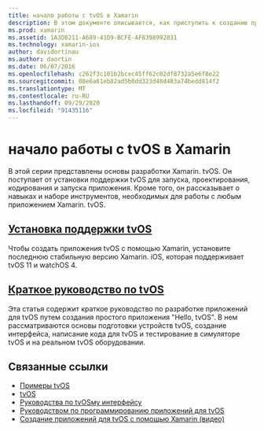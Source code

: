 ```yaml
---
title: начало работы с tvOS в Xamarin
description: В этом документе описывается, как приступить к созданию приложений tvOS с помощью Xamarin. Он содержит ссылки на руководство по установке и краткое руководство по началу работы.
ms.prod: xamarin
ms.assetid: 1A3D8211-A689-41D9-BCFE-AF8398992031
ms.technology: xamarin-ios
author: davidortinau
ms.author: daortin
ms.date: 06/07/2016
ms.openlocfilehash: c262f3c101b2bcec45ff62c02df8732a5e6f8e22
ms.sourcegitcommit: 00e6a61eb82ad5b0dd323d48d483a74bedd814f2
ms.translationtype: MT
ms.contentlocale: ru-RU
ms.lasthandoff: 09/29/2020
ms.locfileid: "91435116"
---
```

# <a name="getting-started-with-tvos-in-xamarin"></a>начало работы с tvOS в Xamarin

В этой серии представлены основы разработки Xamarin. tvOS. Он поступает от установки поддержки tvOS для запуска, проектирования, кодирования и запуска приложения. Кроме того, он рассказывает о навыках и наборе инструментов, необходимых для работы с любым приложением Xamarin. tvOS.

## <a name="installing-tvos-support"></a>[Установка поддержки tvOS](~/ios/tvos/get-started/installation.md)

Чтобы создать приложения tvOS с помощью Xamarin, установите последнюю стабильную версию Xamarin. iOS, которая поддерживает tvOS 11 и watchOS 4.

## <a name="hello-tvos-quick-start-guide"></a>[Краткое руководство по tvOS](~/ios/tvos/get-started/hello-tvos.md)

Эта статья содержит краткое руководство по разработке приложений для tvOS путем создания простого приложения "Hello, tvOS". В нем рассматриваются основы подготовки устройств tvOS, создание интерфейса, написание кода для tvOS и тестирование в симуляторе tvOS и на реальном tvOS оборудовании.

## <a name="related-links"></a>Связанные ссылки

- [Примеры tvOS](/samples/browse/?products=xamarin&term=Xamarin.iOS%2btvOS)
- [tvOS](https://developer.apple.com/tvos/)
- [Руководства по tvOSму интерфейсу](https://developer.apple.com/tvos/human-interface-guidelines/)
- [Руководством по программированию приложений для tvOS](https://developer.apple.com/library/prerelease/tvos/documentation/General/Conceptual/AppleTV_PG/)
- [Создание приложений для tvOS с помощью Xamarin (видео)](https://university.xamarin.com/lightninglectures/tvos-with-xamarin)
